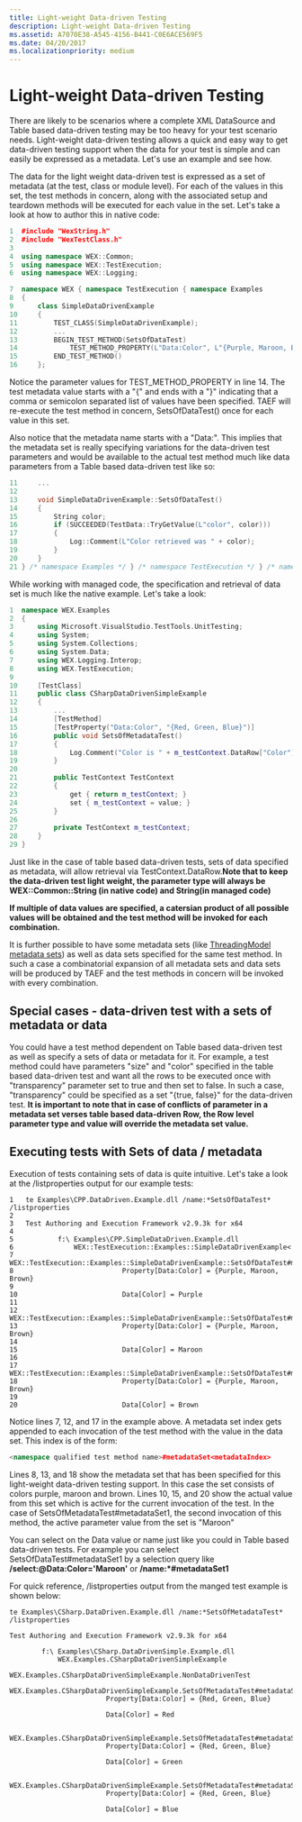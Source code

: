 ```yaml
---
title: Light-weight Data-driven Testing
description: Light-weight Data-driven Testing
ms.assetid: A7070E38-A545-4156-B441-C0E6ACE569F5
ms.date: 04/20/2017
ms.localizationpriority: medium
---
```


# <span id="taef.light-weight_data-driven_testing"></span>Light-weight Data-driven Testing


There are likely to be scenarios where a complete XML DataSource and Table based data-driven testing may be too heavy for your test scenario needs. Light-weight data-driven testing allows a quick and easy way to get data-driven testing support when the data for your test is simple and can easily be expressed as a metadata. Let's use an example and see how.

The data for the light weight data-driven test is expressed as a set of metadata (at the test, class or module level). For each of the values in this set, the test methods in concern, along with the associated setup and teardown methods will be executed for each value in the set. Let's take a look at how to author this in native code:

```cpp
1  #include "WexString.h"
2  #include "WexTestClass.h"
3
4  using namespace WEX::Common;
5  using namespace WEX::TestExecution;
6  using namespace WEX::Logging;

7  namespace WEX { namespace TestExecution { namespace Examples
8  {
9      class SimpleDataDrivenExample
10     {
11         TEST_CLASS(SimpleDataDrivenExample);
12         ...
13         BEGIN_TEST_METHOD(SetsOfDataTest)
14             TEST_METHOD_PROPERTY(L"Data:Color", L"{Purple, Maroon, Brown}")
15         END_TEST_METHOD()
16     };
```

Notice the parameter values for TEST\_METHOD\_PROPERTY in line 14. The test metadata value starts with a "{" and ends with a "}" indicating that a comma or semicolon separated list of values have been specified. TAEF will re-execute the test method in concern, SetsOfDataTest() once for each value in this set.

Also notice that the metadata name starts with a "Data:". This implies that the metadata set is really specifying variations for the data-driven test parameters and would be available to the actual test method much like data parameters from a Table based data-driven test like so:

```cpp
11     ...
12
13     void SimpleDataDrivenExample::SetsOfDataTest()
14     {
15         String color;
16         if (SUCCEEDED(TestData::TryGetValue(L"color", color)))
17         {
18             Log::Comment(L"Color retrieved was " + color);
19         }
20     }
21 } /* namespace Examples */ } /* namespace TestExecution */ } /* namespace WEX */
```

While working with managed code, the specification and retrieval of data set is much like the native example. Let's take a look:

```cpp
1  namespace WEX.Examples
2  {
3      using Microsoft.VisualStudio.TestTools.UnitTesting;
4      using System;
5      using System.Collections;
6      using System.Data;
7      using WEX.Logging.Interop;
8      using WEX.TestExecution;
9
10     [TestClass]
11     public class CSharpDataDrivenSimpleExample
12     {
13         ...
14         [TestMethod]
15         [TestProperty("Data:Color", "{Red, Green, Blue}")]
16         public void SetsOfMetadataTest()
17         {
18             Log.Comment("Color is " + m_testContext.DataRow["Color"]);
19         }
20
21         public TestContext TestContext
22         {
23             get { return m_testContext; }
24             set { m_testContext = value; }
25         }
26
27         private TestContext m_testContext;
28     }
29 }
```

Just like in the case of table based data-driven tests, sets of data specified as metadata, will allow retrieval via TestContext.DataRow.**Note that to keep the data-driven test light weight, the parameter type will always be WEX::Common::String (in native code) and String(in managed code)**

**If multiple of data values are specified, a catersian product of all possible values will be obtained and the test method will be invoked for each combination.**

It is further possible to have some metadata sets (like [ThreadingModel metadata sets](threading-models.md)) as well as data sets specified for the same test method. In such a case a combinatorial expansion of all metadata sets and data sets will be produced by TAEF and the test methods in concern will be invoked with every combination.

## <span id="metadataExpansion"></span><span id="metadataexpansion"></span><span id="METADATAEXPANSION"></span>Special cases - data-driven test with a sets of metadata or data


You could have a test method dependent on Table based data-driven test as well as specify a sets of data or metadata for it. For example, a test method could have parameters "size" and "color" specified in the table based data-driven test and want all the rows to be executed once with "transparency" parameter set to true and then set to false. In such a case, "transparency" could be specified as a set "{true, false}" for the data-driven test. **It is important to note that in case of conflicts of parameter in a metadata set verses table based data-driven Row, the Row level parameter type and value will override the metadata set value.**

## <span id="Executing_tests_with_Sets_of_data___metadata"></span><span id="executing_tests_with_sets_of_data___metadata"></span><span id="EXECUTING_TESTS_WITH_SETS_OF_DATA___METADATA"></span>Executing tests with Sets of data / metadata


Execution of tests containing sets of data is quite intuitive. Let's take a look at the /listproperties output for our example tests:

``` syntax
1   te Examples\CPP.DataDriven.Example.dll /name:*SetsOfDataTest* /listproperties
2
3   Test Authoring and Execution Framework v2.9.3k for x64
4
5           f:\ Examples\CPP.SimpleDataDriven.Example.dll
6               WEX::TestExecution::Examples::SimpleDataDrivenExample<
7                   WEX::TestExecution::Examples::SimpleDataDrivenExample::SetsOfDataTest#metadataSet0
8                           Property[Data:Color] = {Purple, Maroon, Brown}
9
10                          Data[Color] = Purple
11
12                  WEX::TestExecution::Examples::SimpleDataDrivenExample::SetsOfDataTest#metadataSet1
13                          Property[Data:Color] = {Purple, Maroon, Brown}
14
15                          Data[Color] = Maroon
16
17                  WEX::TestExecution::Examples::SimpleDataDrivenExample::SetsOfDataTest#metadataSet2
18                          Property[Data:Color] = {Purple, Maroon, Brown}
19
20                          Data[Color] = Brown
```

Notice lines 7, 12, and 17 in the example above. A metadata set index gets appended to each invocation of the test method with the value in the data set. This index is of the form:

```cpp
<namespace qualified test method name>#metadataSet<metadataIndex>
```

Lines 8, 13, and 18 show the metadata set that has been specified for this light-weight data-driven testing support. In this case the set consists of colors purple, maroon and brown. Lines 10, 15, and 20 show the actual value from this set which is active for the current invocation of the test. In the case of SetsOfMetadataTest\#metadataSet1, the second invocation of this method, the active parameter value from the set is "Maroon"

You can select on the Data value or name just like you could in Table based data-driven tests. For example you can select SetsOfDataTest\#metadataSet1 by a selection query like **/select:@Data:Color='Maroon'** or **/name:\*\#metadataSet1**

For quick reference, /listproperties output from the manged test example is shown below:

``` syntax
te Examples\CSharp.DataDriven.Example.dll /name:*SetsOfMetadataTest* /listproperties

Test Authoring and Execution Framework v2.9.3k for x64

        f:\ Examples\CSharp.DataDrivenSimple.Example.dll
            WEX.Examples.CSharpDataDrivenSimpleExample
                WEX.Examples.CSharpDataDrivenSimpleExample.NonDataDrivenTest
                WEX.Examples.CSharpDataDrivenSimpleExample.SetsOfMetadataTest#metadataSet0
                        Property[Data:Color] = {Red, Green, Blue}

                        Data[Color] = Red

                WEX.Examples.CSharpDataDrivenSimpleExample.SetsOfMetadataTest#metadataSet1
                        Property[Data:Color] = {Red, Green, Blue}

                        Data[Color] = Green

                WEX.Examples.CSharpDataDrivenSimpleExample.SetsOfMetadataTest#metadataSet2
                        Property[Data:Color] = {Red, Green, Blue}

                        Data[Color] = Blue
```

 

 






